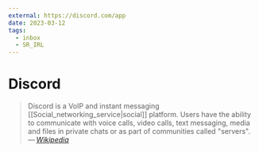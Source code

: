 ```yaml
---
external: https://discord.com/app
date: 2023-03-12
tags:
  - inbox
  - SR_IRL
---
```


# Discord

> Discord is a VoIP and instant messaging [[Social_networking_service|social]]
> platform. Users have the ability to communicate with voice calls, video calls,
> text messaging, media and files in private chats or as part of communities
> called "servers".\
> — <cite>[Wikipedia](https://en.wikipedia.org/wiki/Discord_\(software\))</cite>
